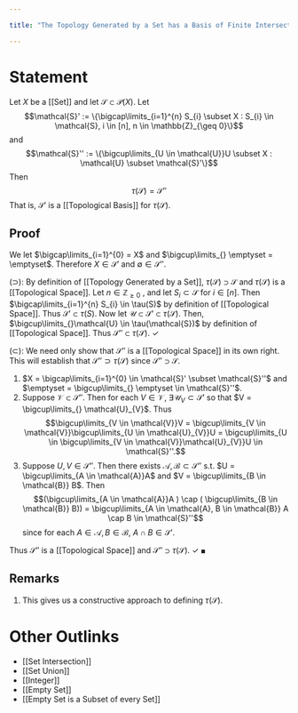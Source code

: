 ```yaml
---

title: "The Topology Generated by a Set has a Basis of Finite Intersections"

---
```

# Statement
Let $X$ be a [[Set]] and let $\mathcal{S} \subset \mathcal{P}(X)$. Let $$\mathcal{S}' := \{\bigcap\limits_{i=1}^{n} S_{i} \subset X : S_{i} \in \mathcal{S}, i \in [n], n \in \mathbb{Z}_{\geq 0}\}$$ and $$\mathcal{S}'' := \{\bigcup\limits_{U \in \mathcal{U}}U \subset X : \mathcal{U} \subset \mathcal{S}'\}$$ Then $$\tau(\mathcal{S}) = \mathcal{S}''$$
That is, $\mathcal{S}'$ is a [[Topological Basis]] for $\tau(\mathcal{S})$.
## Proof

We let $\bigcap\limits_{i=1}^{0} = X$ and $\bigcup\limits_{} \emptyset = \emptyset$. Therefore $X \in \mathcal{S}'$ and $\emptyset \in \mathcal{S}''$.

$(\supset)$: By definition of [[Topology Generated by a Set]], $\tau(\mathcal{S}) \supset \mathcal{S}$ and $\tau(\mathcal{S})$ is a [[Topological Space]]. Let $n \in \mathbb{Z}_{\geq 0}$ , and let $S_{i} \subset \mathcal{S}$ for $i \in [n]$. Then $\bigcap\limits_{i=1}^{n} S_{i} \in \tau(S)$ by definition of [[Topological Space]]. Thus $\mathcal{S}' \subset \tau(S)$. Now let $\mathcal{U} \subset \mathcal{S}' \subset \tau(\mathcal{S})$. Then, $\bigcup\limits_{}\mathcal{U} \in \tau(\mathcal{S})$ by definition of [[Topological Space]]. Thus $\mathcal{S}'' \subset \tau(\mathcal{S})$. $\checkmark$

$(\subset)$: We need only show that $\mathcal{S}''$ is a [[Topological Space]] in its own right. This will establish that $\mathcal{S}'' \supset \tau(\mathcal{S})$ since $\mathcal{S}'' \supset \mathcal{S}$.


1. $X = \bigcap\limits_{i=1}^{0} \in \mathcal{S}' \subset \mathcal{S}''$ and  $\emptyset = \bigcup\limits_{} \emptyset \in \mathcal{S}''$.
2. Suppose $\mathcal{V} \subset \mathcal{S}''$. Then for each $V \in \mathcal{V}$, $\exists \mathcal{U}_{V} \subset \mathcal{S}'$ so that $V = \bigcup\limits_{} \mathcal{U}_{V}$. Thus $$\bigcup\limits_{V \in \mathcal{V}}V = \bigcup\limits_{V \in \mathcal{V}}\bigcup\limits_{U \in \mathcal{U}_{V}}U = \bigcup\limits_{U \in \bigcup\limits_{V \in \mathcal{V}}\mathcal{U}_{V}}U \in \mathcal{S}''.$$
3. Suppose $U, V \in \mathcal{S}''$. Then there exists $\mathcal{A}, \mathcal{B} \subset \mathcal{S}''$ s.t. $U = \bigcup\limits_{A \in \mathcal{A}}A$ and $V = \bigcup\limits_{B \in \mathcal{B}} B$. Then $$(\bigcup\limits_{A \in \mathcal{A}}A ) \cap ( \bigcup\limits_{B \in \mathcal{B}} B)) = \bigcup\limits_{A  \in \mathcal{A}, B \in \mathcal{B}} A \cap B \in \mathcal{S}''$$ since for each $A \in \mathcal{A}, B \in \mathcal{B}$, $A \cap B \in \mathcal{S}'$.

Thus $\mathcal{S}''$ is a [[Topological Space]] and $\mathcal{S}'' \supset \tau(\mathcal{S})$. $\checkmark$ $\blacksquare$

## Remarks
1. This gives us a constructive approach to defining $\tau(\mathcal{S})$.

# Other Outlinks
- [[Set Intersection]]
- [[Set Union]]
- [[Integer]]
- [[Empty Set]]
- [[Empty Set is a Subset of every Set]]